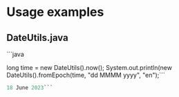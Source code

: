 <h1>Usage examples</h1>

<h2>DateUtils.java</h2>
```java

long time = new DateUtils().now(<time offset>);
System.out.println(new DateUtils().fromEpoch(time, "dd MMMM yyyy", "en");```





```java
18 June 2023```
